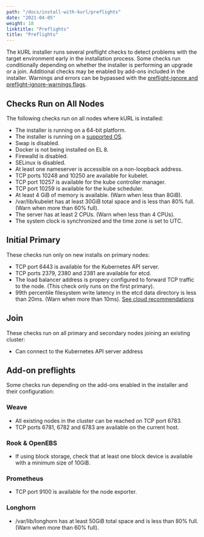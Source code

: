 ```yaml
---
path: "/docs/install-with-kurl/preflights"
date: "2021-04-05"
weight: 18
linktitle: "Preflights"
title: "Preflights"
---
```


The kURL installer runs several preflight checks to detect problems with the target environment early in the installation process.
Some checks run conditionally depending on whether the installer is performing an upgrade or a join.
Additional checks may be enabled by add-ons included in the installer.
Warnings and errors can be bypassed with the [preflight-ignore and preflight-ignore-warnings flags](/docs/install-with-kurl/advanced-options).

## Checks Run on All Nodes

The following checks run on all nodes where kURL is installed:

* The installer is running on a 64-bit platform.
* The installer is running on a [supported OS](/docs/install-with-kurl/system-requirements#supported-operating-systems).
* Swap is disabled.
* Docker is not being installed on EL 8.
* Firewalld is disabled.
* SELinux is disabled.
* At least one nameserver is accessible on a non-loopback address.
* TCP ports 10248 and 10250 are available for kubelet.
* TCP port 10257 is available for the kube controller manager.
* TCP port 10259 is available for the kube scheduler.
* At least 4 GiB of memory is available. (Warn when less than 8GiB).
* /var/lib/kubelet has at least 30GiB total space and is less than 80% full. (Warn when more than 60% full).
* The server has at least 2 CPUs. (Warn when less than 4 CPUs).
* The system clock is synchronized and the time zone is set to UTC.

## Initial Primary

These checks run only on new installs on primary nodes:

* TCP port 6443 is available for the Kubernetes API server.
* TCP ports 2379, 2380 and 2381 are available for etcd.
* The load balancer address is propery configured to forward TCP traffic to the node. (This check only runs on the first primary).
* 99th percentile filesystem write latency in the etcd data directory is less than 20ms. (Warn when more than 10ms). [See cloud recommendations](/docs/install-with-kurl/system-requirements#cloud-disk-performance)

## Join

These checks run on all primary and secondary nodes joining an existing cluster:

* Can connect to the Kubernetes API server address

## Add-on preflights

Some checks run depending on the add-ons enabled in the installer and their configuration:

### Weave

* All existing nodes in the cluster can be reached on TCP port 6783.
* TCP ports 6781, 6782 and 6783 are available on the current host.

### Rook & OpenEBS

* If using block storage, check that at least one block device is available with a minimum size of 10GiB.

### Prometheus

* TCP port 9100 is available for the node exporter.

### Longhorn

* /var/lib/longhorn has at least 50GiB total space and is less than 80% full. (Warn when more than 60% full).
